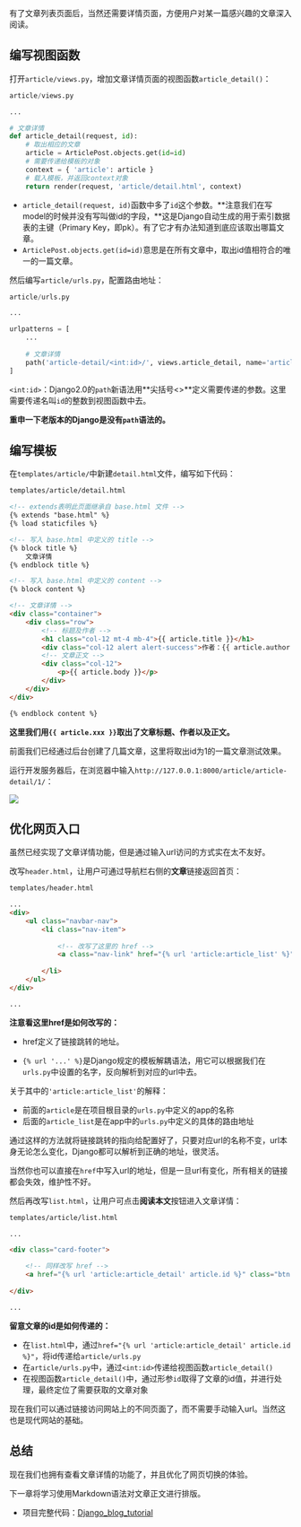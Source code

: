 有了文章列表页面后，当然还需要详情页面，方便用户对某一篇感兴趣的文章深入阅读。

## 编写视图函数

打开`article/views.py`，增加文章详情页面的视图函数`article_detail()`：

```python
article/views.py

...

# 文章详情
def article_detail(request, id):
    # 取出相应的文章
    article = ArticlePost.objects.get(id=id)
    # 需要传递给模板的对象
    context = { 'article': article }
    # 载入模板，并返回context对象
    return render(request, 'article/detail.html', context)
```

- `article_detail(request, id)`函数中多了`id`这个参数。**注意我们在写model的时候并没有写叫做id的字段，**这是Django自动生成的用于索引数据表的主键（Primary Key，即pk）。有了它才有办法知道到底应该取出哪篇文章。
- `ArticlePost.objects.get(id=id)`意思是在所有文章中，取出id值相符合的唯一的一篇文章。

然后编写`article/urls.py`，配置路由地址：

```python
article/urls.py

...

urlpatterns = [
	...
	
    # 文章详情
    path('article-detail/<int:id>/', views.article_detail, name='article_detail'),
]
```

`<int:id>`：Django2.0的`path`新语法用**尖括号<>**定义需要传递的参数。这里需要传递名叫`id`的整数到视图函数中去。

**重申一下老版本的Django是没有`path`语法的。**

## 编写模板

在`templates/article/`中新建`detail.html`文件，编写如下代码：

```html
templates/article/detail.html

<!-- extends表明此页面继承自 base.html 文件 -->
{% extends "base.html" %}
{% load staticfiles %}

<!-- 写入 base.html 中定义的 title -->
{% block title %}
    文章详情
{% endblock title %}

<!-- 写入 base.html 中定义的 content -->
{% block content %}

<!-- 文章详情 -->
<div class="container">
    <div class="row">
        <!-- 标题及作者 -->
        <h1 class="col-12 mt-4 mb-4">{{ article.title }}</h1>
        <div class="col-12 alert alert-success">作者：{{ article.author }}</div>
        <!-- 文章正文 -->
        <div class="col-12">
            <p>{{ article.body }}</p>
        </div>
    </div>
</div>

{% endblock content %}
```

**这里我们用`{{ article.xxx }}`取出了文章标题、作者以及正文。**

前面我们已经通过后台创建了几篇文章，这里将取出id为1的一篇文章测试效果。

运行开发服务器后，在浏览器中输入`http://127.0.0.1:8000/article/article-detail/1/`：

![](https://blog.dusaiphoto.com/dusainet-7000K/t08-1.jpg)

## 优化网页入口

虽然已经实现了文章详情功能，但是通过输入url访问的方式实在太不友好。

改写`header.html`，让用户可通过导航栏右侧的**文章**链接返回首页：

```html
templates/header.html

...
<div>
    <ul class="navbar-nav">
        <li class="nav-item">
        
            <!-- 改写了这里的 href --> 
            <a class="nav-link" href="{% url 'article:article_list' %}">文章</a>
          
        </li>
    </ul>
</div>

...
```

**注意看这里href是如何改写的：**

- href定义了链接跳转的地址。

- `{% url '...' %}`是Django规定的模板解耦语法，用它可以根据我们在`urls.py`中设置的名字，反向解析到对应的url中去。

关于其中的`'article:article_list'`的解释：

- 前面的`article`是在项目根目录的`urls.py`中定义的app的名称
- 后面的`article_list`是在app中的`urls.py`中定义的具体的路由地址

通过这样的方法就将链接跳转的指向给配置好了，只要对应url的名称不变，url本身无论怎么变化，Django都可以解析到正确的地址，很灵活。

当然你也可以直接在`href`中写入url的地址，但是一旦url有变化，所有相关的链接都会失效，维护性不好。

然后再改写`list.html`，让用户可点击**阅读本文**按钮进入文章详情：

```html
templates/article/list.html

...

<div class="card-footer">

    <!-- 同样改写 href -->
    <a href="{% url 'article:article_detail' article.id %}" class="btn btn-primary">阅读本文</a>
    
</div>

...
```

**留意文章的id是如何传递的：**

- 在`list.html`中，通过`href="{% url 'article:article_detail' article.id %}"`，将id传递给`article/urls.py`
- 在`article/urls.py`中，通过`<int:id>`传递给视图函数`article_detail()`
- 在视图函数`article_detail()`中，通过形参`id`取得了文章的id值，并进行处理，最终定位了需要获取的文章对象

现在我们可以通过链接访问网站上的不同页面了，而不需要手动输入url。当然这也是现代网站的基础。

## 总结

现在我们也拥有查看文章详情的功能了，并且优化了网页切换的体验。

下一章将学习使用Markdown语法对文章正文进行排版。

- 项目完整代码：[Django_blog_tutorial](https://github.com/stacklens/django_blog_tutorial)
